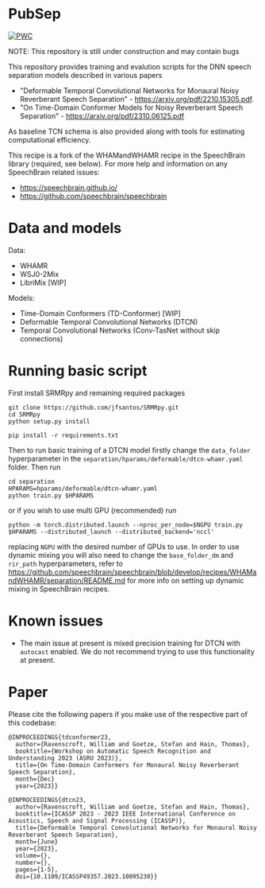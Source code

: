 # PubSep 
[![PWC](https://img.shields.io/endpoint.svg?url=https://paperswithcode.com/badge/on-time-domain-conformer-models-for-monaural/speech-separation-on-whamr)](https://paperswithcode.com/sota/speech-separation-on-whamr?p=on-time-domain-conformer-models-for-monaural)

NOTE: This repository is still under construction and may contain bugs

This repository provides training and evalution scripts for the DNN speech separation models described in various papers 
 * "Deformable Temporal Convolutional Networks for Monaural Noisy Reverberant Speech Separation" - https://arxiv.org/pdf/2210.15305.pdf.
 * "On Time-Domain Conformer Models for Noisy Reverberant Speech Separation" - https://arxiv.org/pdf/2310.06125.pdf

As baseline TCN schema is also provided along with tools for estimating computational efficiency.

This recipe is a fork of the WHAMandWHAMR recipe in the SpeechBrain library (required, see below). For more help and information on any SpeechBrain related issues:
 * https://speechbrain.github.io/
 * https://github.com/speechbrain/speechbrain

# Data and models
Data:
 * WHAMR
 * WSJ0-2Mix
 * LibriMix [WIP]

Models:
 * Time-Domain Conformers (TD-Conformer) [WIP]
 * Deformable Temporal Convolutional Networks (DTCN)
 * Temporal Convolutional Networks (Conv-TasNet without skip connections)

# Running basic script
First install SRMRpy and remaining required packages
```
git clone https://github.com/jfsantos/SRMRpy.git
cd SRMRpy
python setup.py install

pip install -r requirements.txt
```
Then to run basic training of a DTCN model firstly change the ```data_folder``` hyperparameter in the ```separation/hparams/deformable/dtcn-whamr.yaml``` folder. Then run
```
cd separation
HPARAMS=hparams/deformable/dtcn-whamr.yaml
python train.py $HPARAMS
```
or if you wish to use multi GPU (recommended) run
```
python -m torch.distributed.launch --nproc_per_node=$NGPU train.py $HPARAMS --distributed_launch --distributed_backend='nccl' 

```
replacing ```NGPU``` with the desired number of GPUs to use.
In order to use dynamic mixing you will also need to change the ```base_folder_dm``` and ```rir_path``` hyperparameters, refer to https://github.com/speechbrain/speechbrain/blob/develop/recipes/WHAMandWHAMR/separation/README.md for more info on setting up dynamic mixing in SpeechBrain recipes.

# Known issues
 * The main issue at present is mixed precision training for DTCN with ```autocast``` enabled. We do not recommend trying to use this functionality at present.

# Paper
Please cite the following papers if you make use of the respective part of this codebase:
```
@INPROCEEDINGS{tdconformer23,
  author={Ravenscroft, William and Goetze, Stefan and Hain, Thomas},
  booktitle={Workshop on Automatic Speech Recognition and Understanding 2023 (ASRU 2023)}, 
  title={On Time-Domain Conformers for Monaural Noisy Reverberant Speech Separation}, 
  month={Dec}
  year={2023}}

@INPROCEEDINGS{dtcn23,
  author={Ravenscroft, William and Goetze, Stefan and Hain, Thomas},
  booktitle={ICASSP 2023 - 2023 IEEE International Conference on Acoustics, Speech and Signal Processing (ICASSP)}, 
  title={Deformable Temporal Convolutional Networks for Monaural Noisy Reverberant Speech Separation},
  month={June}
  year={2023},
  volume={},
  number={},
  pages={1-5},
  doi={10.1109/ICASSP49357.2023.10095230}}
```
